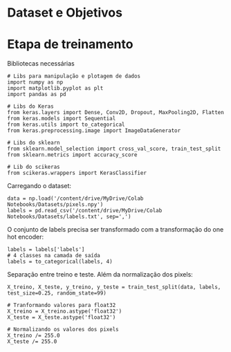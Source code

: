 # Dataset e Objetivos
# Etapa de treinamento

Bibliotecas necessárias

```
# Libs para manipulação e plotagem de dados
import numpy as np
import matplotlib.pyplot as plt
import pandas as pd

# Libs do Keras
from keras.layers import Dense, Conv2D, Dropout, MaxPooling2D, Flatten
from keras.models import Sequential
from keras.utils import to_categorical
from keras.preprocessing.image import ImageDataGenerator

# Libs do sklearn
from sklearn.model_selection import cross_val_score, train_test_split
from sklearn.metrics import accuracy_score

# Lib do scikeras
from scikeras.wrappers import KerasClassifier
```

Carregando o dataset:

```
data = np.load('/content/drive/MyDrive/Colab Notebooks/Datasets/pixels.npy')
labels = pd.read_csv('/content/drive/MyDrive/Colab Notebooks/Datasets/labels.txt', sep=',')
```
O conjunto de labels precisa ser transformado com a transformação do one hot encoder:

```
labels = labels['labels']
# 4 classes na camada de saída
labels = to_categorical(labels, 4)
```

Separação entre treino e teste. Além da normalização dos pixels:

```
X_treino, X_teste, y_treino, y_teste = train_test_split(data, labels, test_size=0.25, random_state=99)

# Tranformando valores para float32
X_treino = X_treino.astype('float32')
X_teste = X_teste.astype('float32')

# Normalizando os valores dos pixels
X_treino /= 255.0
X_teste /= 255.0
```



